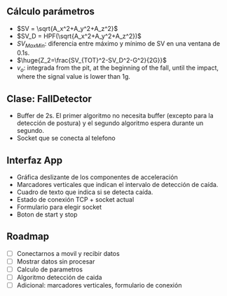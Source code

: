 ## Cálculo parámetros

-   $SV = \sqrt{A_x^2+A_y^2+A_z^2}$
-   $SV_D = HPF(\sqrt{A_x^2+A_y^2+A_z^2})$
-   $SV_{MaxMin}$: diferencia entre máximo y mínimo de SV en una ventana de 0.1s.
-   $\huge{Z_2=\frac{SV_{TOT}^2-SV_D^2-G^2}{2G}}$
-   $v_o$: integrada from the pit, at the beginning of the fall, until the impact, where the
    signal value is lower than 1g.

## Clase: FallDetector

-   Buffer de 2s. El primer algoritmo no necesita buffer (excepto para la detección de postura) y el segundo algoritmo espera durante un segundo.
-   Socket que se conecta al telefono

## Interfaz App

-   Gráfica deslizante de los componentes de acceleración
-   Marcadores verticales que indican el intervalo de detección de caída.
-   Cuadro de texto que indica si se detecta caída.
-   Estado de conexión TCP + socket actual
-   Formulario para elegir socket
-   Boton de start y stop

## Roadmap

-   [ ] Conectarnos a movil y recibir datos
-   [ ] Mostrar datos sin procesar
-   [ ] Calculo de parametros
-   [ ] Algoritmo detección de caida
-   [ ] Adicional: marcadores verticales, formulario de conexión

